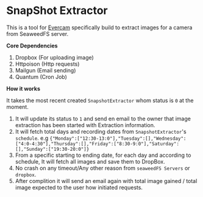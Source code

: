 SnapShot Extractor
==================

This is a tool for [Evercam](http://evercam.io/) specifically build to extract images for a camera from SeaweedFS server.

**Core Dependencies**

 1. Dropbox (For uploading image)
 2. Httpoison (Http requests)
 3. Mailgun (Email sending)
 4. Quantum (Cron Job)

**How it works**

It takes the most recent created `SnapshotExtractor` whom status is `0` at the moment.

 1. It will update its status to `1` and send en email to the owner that image extraction has been started with Extraction information.
 2. It will fetch total days and recording dates from `SnapshotExtractor`'s `schedule`.
   e.g `{"Monday":["12:30-13:0"],"Tuesday":[],"Wednesday":["4:0-4:30"],"Thursday":[],"Friday":["8:30-9:0"],"Saturday":[],"Sunday":["19:30-20:0"]}`
 3. From a specific starting to ending date, for each day and according to schedule, It will fetch all images and save them to DropBox.
 4. No crash on any timeout/Any other reason from `seaweedFS Servers` or `dropbox`.
 5. After complition it will send an email again with total image gained / total image expected to the user how initiated requests.
 
